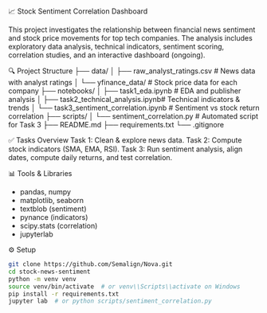 📈 Stock Sentiment Correlation Dashboard

This project investigates the relationship between financial news sentiment and stock price movements for top tech companies. The analysis includes exploratory data analysis, technical indicators, sentiment scoring, correlation studies, and an interactive dashboard (ongoing).

🔍 Project Structure
├── data/
│   ├── raw_analyst_ratings.csv       # News data with analyst ratings
│   └── yfinance_data/                # Stock price data for each company
├── notebooks/
│   ├── task1_eda.ipynb               # EDA and publisher analysis
│   ├── task2_technical_analysis.ipynb# Technical indicators & trends
│   └── task3_sentiment_correlation.ipynb  # Sentiment vs stock return correlation
├── scripts/
│   └── sentiment_correlation.py      # Automated script for Task 3
├── README.md
├── requirements.txt
└── .gitignore

✅ Tasks Overview
Task 1: Clean & explore news data.
Task 2: Compute stock indicators (SMA, EMA, RSI).
Task 3: Run sentiment analysis, align dates, compute daily returns, and test correlation.

📊 Tools & Libraries
- pandas, numpy
- matplotlib, seaborn
- textblob (sentiment)
- pynance (indicators)
- scipy.stats (correlation)
- jupyterlab

⚙️ Setup
```bash
git clone https://github.com/Semalign/Nova.git
cd stock-news-sentiment
python -m venv venv
source venv/bin/activate  # or venv\\Scripts\\activate on Windows
pip install -r requirements.txt
jupyter lab  # or python scripts/sentiment_correlation.py
